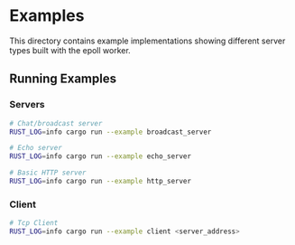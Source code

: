 # Examples

This directory contains example implementations showing different server types built with the epoll worker.

## Running Examples

### Servers

```bash
# Chat/broadcast server
RUST_LOG=info cargo run --example broadcast_server

# Echo server
RUST_LOG=info cargo run --example echo_server

# Basic HTTP server
RUST_LOG=info cargo run --example http_server
```

### Client

```bash
# Tcp Client
RUST_LOG=info cargo run --example client <server_address>
```